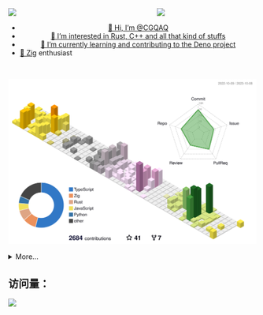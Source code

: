 <!---
CGQAQ/CGQAQ is a ✨ special ✨ repository because its `README.md` (this file) appears on your GitHub profile.
You can click the Preview link to take a look at your changes.
--->

<a align="center" href="https://github.com/CGQAQ">
  <img width="40%" align="right" src="https://github.com/CGQAQ/CGQAQ/assets/15936231/ab7d536e-8b6c-4c09-89a1-d80de1775515">
  
<!--   <img height="195" align="left" src="https://github-readme-stats-one-mu-82.vercel.app/api?username=CGQAQ&bg_color=30,e96443,904e95&title_color=fff&text_color=fff"> -->
  <img width="50%" align="top" src="https://github-readme-stats-one-mu-82.vercel.app/api/top-langs/?username=cgqaq&layout=compact&langs_count=8">

  <br>
  
  - 👋 Hi, I’m @CGQAQ
  - 👀 I’m interested in Rust, C++ and all that kind of stuffs
  - 🌱 I’m currently learning and contributing to the Deno project
  - 🚀 [Zig](https://github.com/ziglang/zig) enthusiast
</a>

<br>

![](profile-3d-contrib/profile-season-animate.svg)

<details>
<summary>More...</summary>
  <img src="https://github-profile-trophy.vercel.app/?username=cgqaq">
  <br>
  <img src="https://cr-skills-chart-widget.azurewebsites.net/api/api?username=CGQAQ">
</details>


## 访问量： 
![](https://profile-counter.glitch.me/cgqaq/count.svg)
